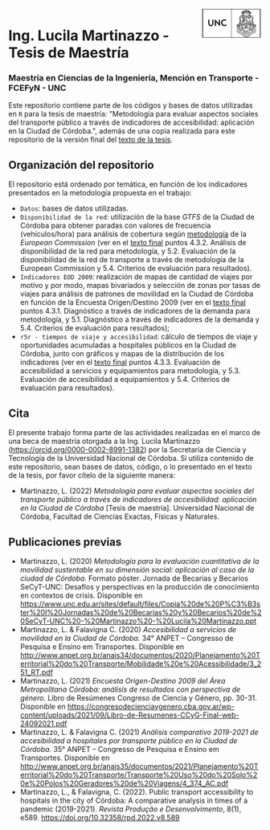 <img align="right" src="UNC.png" alt="UNC" width="120">

# Ing. Lucila Martinazzo - Tesis de Maestría

### Maestría en Ciencias de la Ingeniería, Mención en Transporte - FCEFyN - UNC

Este repositorio contiene parte de los códigos y bases de datos utilizadas en `R` para la tesis de maestría: "Metodología para evaluar aspectos sociales del transporte público a través de indicadores de accesibilidad: aplicación en la Ciudad de Córdoba.", además de una copia realizada para este repositorio de la versión final del [texto de la tesis](https://github.com/LucilaMartinazzo/Tesis-de-Maestria/blob/main/Metodolog%C3%ADa%20para%20evaluar%20aspectos%20sociales%20del%20transporte%20p%C3%BAblico%20a%20trav%C3%A9s%20de%20indicadores%20de%20accesibilidad%20-%20aplicaci%C3%B3n%20en%20la%20Ciudad%20de%20C%C3%B3rdoba.pdf).

## Organización del repositorio
El repositorio está ordenado por temática, en función de los indicadores presentados en la metodología propuesta en el trabajo:

 - `Datos`: bases de datos utilizadas.
 - `Disponibilidad de la red`: utilización de la base _GTFS_ de la Ciudad de Córdoba para obtener paradas con valores de frecuencia (vehículos/hora) para análisis de cobertura según [metodología](https://transport.ec.europa.eu/other-pages/transport-basic-page/access-mobility-services-indicator_en) de la _European Commission_ (ver en el [texto final](https://github.com/LucilaMartinazzo/Tesis-de-Maestria/blob/main/Metodolog%C3%ADa%20para%20evaluar%20aspectos%20sociales%20del%20transporte%20p%C3%BAblico%20a%20trav%C3%A9s%20de%20indicadores%20de%20accesibilidad%20-%20aplicaci%C3%B3n%20en%20la%20Ciudad%20de%20C%C3%B3rdoba.pdf) puntos 4.3.2. Análisis de disponibilidad de la red para metodología, y 5.2. Evaluación de la disponibilidad de la red de transporte a través de metodología de la European Commission y 5.4. Criterios de evaluación para resultados).
 - `Indicadores EOD 2009`: realización de mapas de cantidad de viajes por motivo y por modo, mapas bivariados y selección de zonas por tasas de viajes para análisis de patrones de movilidad en la Ciudad de Córdoba en función de la Encuesta Origen/Destino 2009 (ver en el [texto final](https://github.com/LucilaMartinazzo/Tesis-de-Maestria/blob/main/Metodolog%C3%ADa%20para%20evaluar%20aspectos%20sociales%20del%20transporte%20p%C3%BAblico%20a%20trav%C3%A9s%20de%20indicadores%20de%20accesibilidad%20-%20aplicaci%C3%B3n%20en%20la%20Ciudad%20de%20C%C3%B3rdoba.pdf) puntos 4.3.1. Diagnóstico a través de indicadores de la demanda para metodología, y 5.1. Diagnóstico a través de indicadores de la demanda y 5.4. Criterios de evaluación para resultados);
 - `r5r - tiempos de viaje y accesibilidad`: cálculo de tiempos de viaje y oportunidades acumuladas a hospitales públicos en la Ciudad de Córdoba, junto con gráficos y mapas de la distribución de los indicadores (ver en el [texto final](https://github.com/LucilaMartinazzo/Tesis-de-Maestria/blob/main/Metodolog%C3%ADa%20para%20evaluar%20aspectos%20sociales%20del%20transporte%20p%C3%BAblico%20a%20trav%C3%A9s%20de%20indicadores%20de%20accesibilidad%20-%20aplicaci%C3%B3n%20en%20la%20Ciudad%20de%20C%C3%B3rdoba.pdf) puntos 4.3.3. Evaluación de accesibilidad a servicios y equipamientos para metodología, y 5.3. Evaluación de accesibilidad a equipamientos y 5.4. Criterios de evaluación para resultados).

## Cita
El presente trabajo forma parte de las actividades realizadas en el marco de una beca de maestría otorgada a la Ing. Lucila Martinazzo (https://orcid.org/0000-0002-8991-1382) por la Secretaría de Ciencia y Tecnología de la Universidad Nacional de Córdoba.
Si utiliza contenido de este repositorio, sean bases de datos, código, o lo presentado en el texto de la tesis, por favor cítelo de la siguiente manera:
- Martinazzo, L. (2022) _Metodología para evaluar aspectos sociales del transporte público a través de indicadores de accesibilidad: aplicación en la Ciudad de Córdoba_ [Tesis de maestría]. Universidad Nacional de Córdoba, Facultad de Ciencias Exactas, Físicas y Naturales.

## Publicaciones previas
-	Martinazzo, L. (2020) _Metodología para la evaluación cuantitativa de la movilidad sustentable en su dimensión social: aplicación al caso de la ciudad de Córdoba._ Formato póster. Jornada de Becarias y Becarios SeCyT-UNC: Desafíos y perspectivas en la producción de conocimiento en contextos de crisis. Disponible en https://www.unc.edu.ar/sites/default/files/Copia%20de%20P%C3%B3ster%20I%20Jornadas%20de%20Becarias%20y%20Becarios%20de%20SeCyT-UNC%20-%20Martinazzo%20-%20Lucila%20Martinazzo.ppt 
-	Martinazzo, L. & Falavigna C. (2020) _Accesibilidad a servicios de movilidad en la Ciudad de Córdoba._ 34° ANPET – Congresso de Pesquisa e Ensino em Transportes. Disponible en http://www.anpet.org.br/anais34/documentos/2020/Planejamento%20Territorial%20do%20Transporte/Mobilidade%20e%20Acessibilidade/3_251_RT.pdf
-	Martinazzo, L. (2021) _Encuesta Origen-Destino 2009 del Área Metropolitana Córdoba: análisis de resultados con perspectiva de género._ Libro de Resúmenes Congreso de Ciencia y Género, pp. 30-31. Disponible en https://congresodecienciaygenero.cba.gov.ar/wp-content/uploads/2021/09/Libro-de-Resumenes-CCyG-Final-web-24092021.pdf
-	Martinazzo, L. & Falavigna C. (2021) _Análisis comparativo 2019-2021 de accesibilidad a hospitales por transporte público en la Ciudad de Córdoba._ 35° ANPET – Congresso de Pesquisa e Ensino em Transportes. Disponible en http://www.anpet.org.br/anais35/documentos/2021/Planejamento%20Territorial%20do%20Transporte/Transporte%20Uso%20do%20Solo%20e%20Polos%20Geradores%20de%20Viagens/4_374_AC.pdf
-	Martinazzo, L., & Falavigna, C. (2022). Public transport accessibility to hospitals in the city of Córdoba: A comparative analysis in times of a pandemic (2019-2021). _Revista Produção e Desenvolvimento_, 8(1), e589. https://doi.org/10.32358/rpd.2022.v8.589

